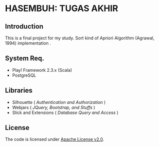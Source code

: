 HASEMBUH: TUGAS AKHIR
=====================================

## Introduction

This is a final project for my study. Sort kind of Apriori Algorithm (Agrawal, 1994) implementation .

## System Req.

* Play! Framework 2.3.x (Scala)
* PostgreSQL

## Libraries

* Silhouette ( _Authentication and Authorization_ )
* Webjars ( _JQuery, Bootstrap, and Stuffs_ )
* Slick and Extensions ( _Database Query and Access_ )

## License

The code is licensed under [Apache License v2.0](http://www.apache.org/licenses/LICENSE-2.0).
